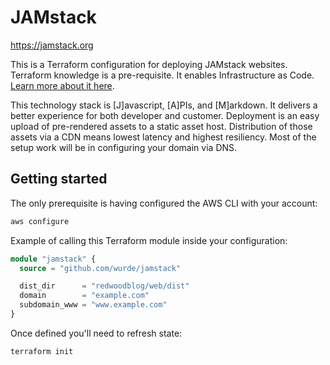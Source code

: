 # JAMstack

https://jamstack.org

This is a Terraform configuration for deploying JAMstack websites. Terraform knowledge is a pre-requisite. It enables Infrastructure as Code. [Learn more about it here](https://www.terraform.io).

This technology stack is [J]avascript, [A]PIs, and [M]arkdown. It delivers a better experience for both developer and customer.  Deployment is an easy upload of pre-rendered assets to a static asset host. Distribution of those assets via a CDN means lowest latency and highest resiliency. Most of the setup work will be in configuring your domain via DNS.

## Getting started

The only prerequisite is having configured the AWS CLI with your account:

```bash
aws configure
```

Example of calling this Terraform module inside your configuration:

```terraform
module "jamstack" {
  source = "github.com/wurde/jamstack"

  dist_dir      = "redwoodblog/web/dist"
  domain        = "example.com"
  subdomain_www = "www.example.com"
}
```

Once defined you'll need to refresh state:

```bash
terraform init
```
